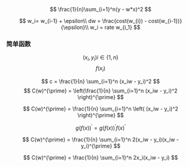 $$
\frac{1}{n}\sum_{i=1}^n(y - w*x)^2
$$

$$
w_i= w_{i-1} + \epsilon\\
dw = \frac{cost(w_{i}) - cost(w_{i-1})}{\epsilon}\\
w_i = rate w_{i_1}
$$

### 简单函数
$$
(x_i,y_i) i \in \{1,n\}
$$
$$
f(x_i) 
$$

$$
c = \frac{1}{n} \sum_{i=1}^n  (x_iw - y_i)^2 
$$
$$
C(w)^{\prime} = \left(\frac{1}{n} \sum_{i=1}^n  (x_iw - y_i)^2 \right)^{\prime}
$$

$$
C(w)^{\prime} = \frac{1}{n} \sum_{i=1}^n \left(  (x_iw - y_i)^2 \right)^{\prime}
$$

$$
g(f(x))^{\prime} = g(f(x))^{\prime} f(x)^{\prime}
$$


$$
C(w)^{\prime} = \frac{1}{n} \sum_{i=1}^n  2(x_iw - y_i)(x_iw - y_i)^{\prime} 
$$

$$
C(w)^{\prime} = \frac{1}{n} \sum_{i=1}^n  2x_i(x_iw - y_i)
$$